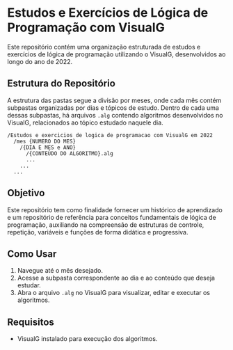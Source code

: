 # Estudos e Exercícios de Lógica de Programação com VisualG

Este repositório contém uma organização estruturada de estudos e exercícios de lógica de programação utilizando o VisualG, desenvolvidos ao longo do ano de 2022.

## Estrutura do Repositório

A estrutura das pastas segue a divisão por meses, onde cada mês contém subpastas organizadas por dias e tópicos de estudo. Dentro de cada uma dessas subpastas, há arquivos `.alg` contendo algoritmos desenvolvidos no VisualG, relacionados ao tópico estudado naquele dia.

```
/Estudos e exercicios de logica de programacao com VisualG em 2022
  /mes {NUMERO DO MES}
    /{DIA E MES e ANO}
      /{CONTEÚDO DO ALGORITMO}.alg
      ...
    ...
  ...
```

## Objetivo

Este repositório tem como finalidade fornecer um histórico de aprendizado e um repositório de referência para conceitos fundamentais de lógica de programação, auxiliando na compreensão de estruturas de controle, repetição, variáveis e funções de forma didática e progressiva.

## Como Usar

1. Navegue até o mês desejado.
2. Acesse a subpasta correspondente ao dia e ao conteúdo que deseja estudar.
3. Abra o arquivo `.alg` no VisualG para visualizar, editar e executar os algoritmos.

## Requisitos

- VisualG instalado para execução dos algoritmos.

